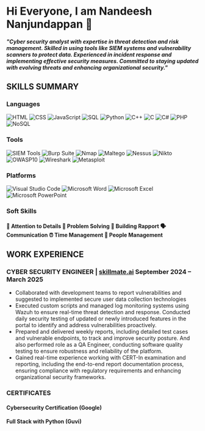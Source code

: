 # Hi Everyone, I am Nandeesh Nanjundappan 👋

##### "Cyber security analyst with expertise in threat detection and risk management. Skilled in using tools like SIEM systems and vulnerability scanners to protect data. Experienced in incident response and implementing effective security measures. Committed to staying updated with evolving threats and enhancing organizational security." 

## SKILLS SUMMARY

### Languages
![HTML](https://img.shields.io/badge/HTML-E34F26?style=for-the-badge&logo=html5&logoColor=white)
![CSS](https://img.shields.io/badge/CSS-1572B6?style=for-the-badge&logo=css3&logoColor=white)
![JavaScript](https://img.shields.io/badge/JavaScript-F7DF1E?style=for-the-badge&logo=javascript&logoColor=black)
![SQL](https://img.shields.io/badge/SQL-4479A1?style=for-the-badge&logo=mysql&logoColor=white)
![Python](https://img.shields.io/badge/Python-3776AB?style=for-the-badge&logo=python&logoColor=white)
![C++](https://img.shields.io/badge/C++-00599C?style=for-the-badge&logo=c%2B%2B&logoColor=white)
![C](https://img.shields.io/badge/C-A8B9CC?style=for-the-badge&logo=c&logoColor=black)
![C#](https://img.shields.io/badge/C%23-239120?style=for-the-badge&logo=c-sharp&logoColor=white)
![PHP](https://img.shields.io/badge/PHP-777BB4?style=for-the-badge&logo=php&logoColor=white)
![NoSQL](https://img.shields.io/badge/NoSQL-47A248?style=for-the-badge&logo=mongodb&logoColor=white)

### Tools
![SIEM Tools](https://img.shields.io/badge/SIEM_Tools-000000?style=for-the-badge&logo=elasticstack&logoColor=white)
![Burp Suite](https://img.shields.io/badge/Burp_Suite-FF6F61?style=for-the-badge&logo=burp-suite&logoColor=white)
![Nmap](https://img.shields.io/badge/Nmap-000000?style=for-the-badge&logo=nmap&logoColor=white)
![Maltego](https://img.shields.io/badge/Maltego-000000?style=for-the-badge&logo=maltego&logoColor=white)
![Nessus](https://img.shields.io/badge/Nessus-000000?style=for-the-badge&logo=tenable&logoColor=white)
![Nikto](https://img.shields.io/badge/Nikto-000000?style=for-the-badge&logo=nikto&logoColor=white)
![OWASP10](https://img.shields.io/badge/OWASP10-000000?style=for-the-badge&logo=owasp&logoColor=white)
![Wireshark](https://img.shields.io/badge/Wireshark-1679A7?style=for-the-badge&logo=wireshark&logoColor=white)
![Metasploit](https://img.shields.io/badge/Metasploit-000000?style=for-the-badge&logo=metasploit&logoColor=white)

### Platforms
![Visual Studio Code](https://img.shields.io/badge/Visual_Studio_Code-007ACC?style=for-the-badge&logo=visual-studio-code&logoColor=white)
![Microsoft Word](https://img.shields.io/badge/Microsoft_Word-2B579A?style=for-the-badge&logo=microsoft-word&logoColor=white)
![Microsoft Excel](https://img.shields.io/badge/Microsoft_Excel-217346?style=for-the-badge&logo=microsoft-excel&logoColor=white)
![Microsoft PowerPoint](https://img.shields.io/badge/Microsoft_PowerPoint-B7472A?style=for-the-badge&logo=microsoft-powerpoint&logoColor=white)

### Soft Skills
#### 🎯 **Attention to Details**  🧩 **Problem Solving**  🤝 **Building Rapport**  🗣️ **Communication**  ⏰ **Time Management**  👥 **People Management**


## WORK EXPERIENCE

### CYBER SECURITY ENGINEER | [skillmate.ai](https://skillmate.ai) **September 2024 – March 2025**

- Collaborated with development teams to report vulnerabilities and suggested to implemented secure user data collection technologies
- Executed custom scripts and managed log monitoring systems using Wazuh to ensure real-time threat detection and response. Conducted daily security testing of updated or newly introduced features in the portal to identify and address vulnerabilities proactively.
- Prepared and delivered weekly reports, including detailed test cases and vulnerable endpoints, to track and improve security posture. And also performed role as a QA Engineer, conducting software quality testing to ensure robustness and reliability of the platform.
- Gained real-time experience working with CERT-In examination and reporting, including the end-to-end report documentation process, ensuring compliance with regulatory requirements and enhancing organizational security frameworks.

### CERTIFICATES

#### Cybersecurity Certification (Google)  
#### Full Stack with Python (Guvi)     
